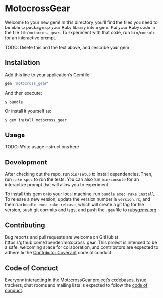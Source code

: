 # MotocrossGear

Welcome to your new gem! In this directory, you'll find the files you need to be able to package up your Ruby library into a gem. Put your Ruby code in the file `lib/motocross_gear`. To experiment with that code, run `bin/console` for an interactive prompt.

TODO: Delete this and the text above, and describe your gem

## Installation

Add this line to your application's Gemfile:

```ruby
gem 'motocross_gear'
```

And then execute:

    $ bundle

Or install it yourself as:

    $ gem install motocross_gear

## Usage

TODO: Write usage instructions here

## Development

After checking out the repo, run `bin/setup` to install dependencies. Then, run `rake spec` to run the tests. You can also run `bin/console` for an interactive prompt that will allow you to experiment.

To install this gem onto your local machine, run `bundle exec rake install`. To release a new version, update the version number in `version.rb`, and then run `bundle exec rake release`, which will create a git tag for the version, push git commits and tags, and push the `.gem` file to [rubygems.org](https://rubygems.org).

## Contributing

Bug reports and pull requests are welcome on GitHub at https://github.com/djbender/motocross_gear. This project is intended to be a safe, welcoming space for collaboration, and contributors are expected to adhere to the [Contributor Covenant](http://contributor-covenant.org) code of conduct.

## Code of Conduct

Everyone interacting in the MotocrossGear project’s codebases, issue trackers, chat rooms and mailing lists is expected to follow the [code of conduct](https://github.com/djbender/motocross_gear/blob/master/CODE_OF_CONDUCT.md).
